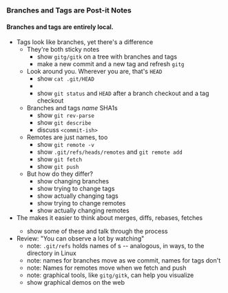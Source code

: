 ### Branches and Tags are Post-it Notes
#### Branches and tags are entirely local.
- Tags look like branches, yet there's a difference
  - They're both sticky notes
    - show `gitg/gitk` on a tree with branches and tags
    - make a new commit and a new tag and refresh `gitg`
  - Look around you. Wherever you are, that's `HEAD`
    - show `cat .git/HEAD`
    -  
    - show `git status` and `HEAD` after a branch checkout and a tag checkout
  - Branches and tags *name* SHA1s
    - show `git rev-parse`
    - show `git describe`
    - discuss `<commit-ish>`
  - Remotes are just names, too 
    - show `git remote -v`
    - show `.git/refs/heads/remotes` and `git remote add`
    - show `git fetch`
    - show `git push`
  - But how do they differ?
    - show changing branches
    - show trying to change tags
    - show actually changing tags
    - show trying to change remotes
    - show actually changing remotes
- The <commit-ish> makes it easier to think about merges, diffs, rebases, fetches
    - show some of these and talk through the process
- Review: "You can observe a lot by watching"
  - note: `.git/refs` holds names of <commit-ish>s -- analogous, in ways, to the directory in Linux
  - note: names for branches move as we commit, names for tags don't
  - note: Names for remotes move when we fetch and push
  - note: graphical tools, like `gitg/gitk`, can help you visualize
  - show graphical demos on the web

